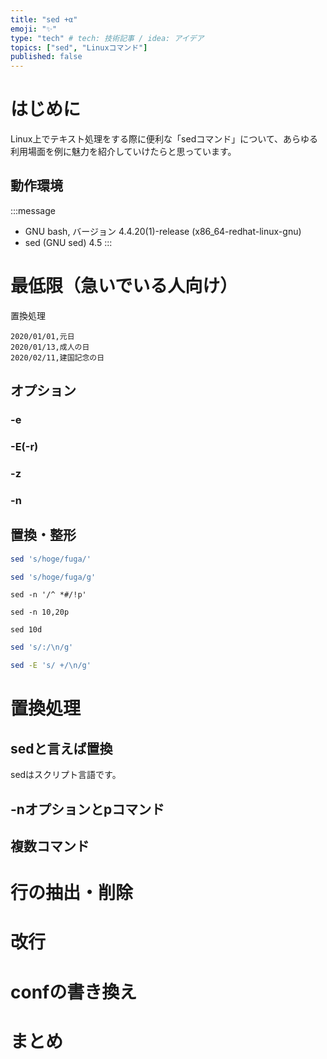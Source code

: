 ```yaml
---
title: "sed +α"
emoji: "✨"
type: "tech" # tech: 技術記事 / idea: アイデア
topics: ["sed", "Linuxコマンド"]
published: false
---
```


# はじめに
Linux上でテキスト処理をする際に便利な「sedコマンド」について、あらゆる利用場面を例に魅力を紹介していけたらと思っています。

## 動作環境
:::message
- GNU bash, バージョン 4.4.20(1)-release (x86_64-redhat-linux-gnu)
- sed (GNU sed) 4.5
:::

# 最低限（急いでいる人向け）
置換処理
```txt:祝日リスト.csv
2020/01/01,元日
2020/01/13,成人の日
2020/02/11,建国記念の日
```
## オプション
### -e
### -E(-r)
### -z
### -n
## 置換・整形
```bash
sed 's/hoge/fuga/' 
```
```bash
sed 's/hoge/fuga/g' 
```
```bash:コメント行を削除
sed -n '/^ *#/!p' 
```
```bash:10行目から20行目まで表示
sed -n 10,20p
```
```bash:先頭10行を非表示
sed 10d
```
```bash
sed 's/:/\n/g' 
```
```bash
sed -E 's/ +/\n/g' 
```



# 置換処理
## sedと言えば置換
sedはスクリプト言語です。

## -nオプションとpコマンド
## 複数コマンド


# 行の抽出・削除


# 改行


# confの書き換え

# まとめ